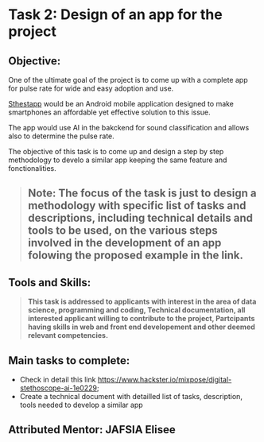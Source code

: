 # Task 2: Design of an app for the project 

## Objective: 
One of the ultimate goal of the project is to come up with a complete app for pulse rate for wide and easy adoption and use.

[Sthestapp](https://www.hackster.io/mixpose/digital-stethoscope-ai-1e0229) would be an Android mobile application designed to make smartphones
an affordable yet effective solution to this issue.

The app would use AI in the bakckend for sound classification and allows also to determine the pulse rate.

The objective of this task is to come up and design a step by step methodology to  develo a similar app keeping the same feature and fonctionalities.

> ## **Note:** The focus of the task is just to design a methodology with specific list of tasks and descriptions, including technical details and tools to be used, on the various steps involved in the development of an app folowing the proposed example in the link.  

## Tools and Skills: 
>**This task is addressed to applicants with interest in the area of data science, programming and coding, Technical documentation, all interested applicant willing to contribute to the project, Partcipants having skills in web and front end developement and other deemed relevant competencies.**
## Main tasks to complete:
- Check in detail this link https://www.hackster.io/mixpose/digital-stethoscope-ai-1e0229;
- Create a technical document with detailled list of tasks, description, tools needed to develop a similar app

## Attributed Mentor: JAFSIA Elisee
